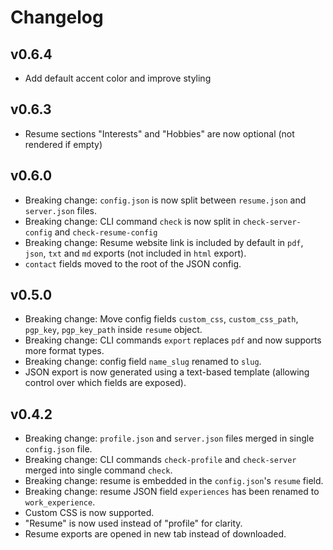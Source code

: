 # Changelog

## v0.6.4
- Add default accent color and improve styling

## v0.6.3
- Resume sections "Interests" and "Hobbies" are now optional (not rendered if empty)

## v0.6.0
- Breaking change: `config.json` is now split between `resume.json` and `server.json` files.
- Breaking change: CLI command `check` is now split in `check-server-config` and `check-resume-config`
- Breaking change: Resume website link is included by default in `pdf`, `json`, `txt` and `md` exports
  (not included in `html` export).
- `contact` fields moved to the root of the JSON config.

## v0.5.0
- Breaking change: Move config fields `custom_css`, `custom_css_path`, `pgp_key`, `pgp_key_path` inside `resume` object.
- Breaking change: CLI commands `export` replaces `pdf` and now supports more format types.
- Breaking change: config field `name_slug` renamed to `slug`.
- JSON export is now generated using a text-based template (allowing control over which fields are exposed).

## v0.4.2

- Breaking change: `profile.json` and `server.json` files merged in single `config.json` file.
- Breaking change: CLI commands `check-profile` and `check-server` merged into single command `check`.
- Breaking change: resume is embedded in the `config.json`'s `resume` field.
- Breaking change: resume JSON field `experiences` has been renamed to `work_experience`.
- Custom CSS is now supported.
- "Resume" is now used instead of "profile" for clarity.
- Resume exports are opened in new tab instead of downloaded.
